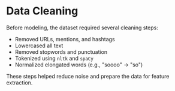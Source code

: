 # Data Cleaning

Before modeling, the dataset required several cleaning steps:

- Removed URLs, mentions, and hashtags
- Lowercased all text
- Removed stopwords and punctuation
- Tokenized using `nltk` and `spaCy`
- Normalized elongated words (e.g., "soooo" → "so")

These steps helped reduce noise and prepare the data for feature extraction.
